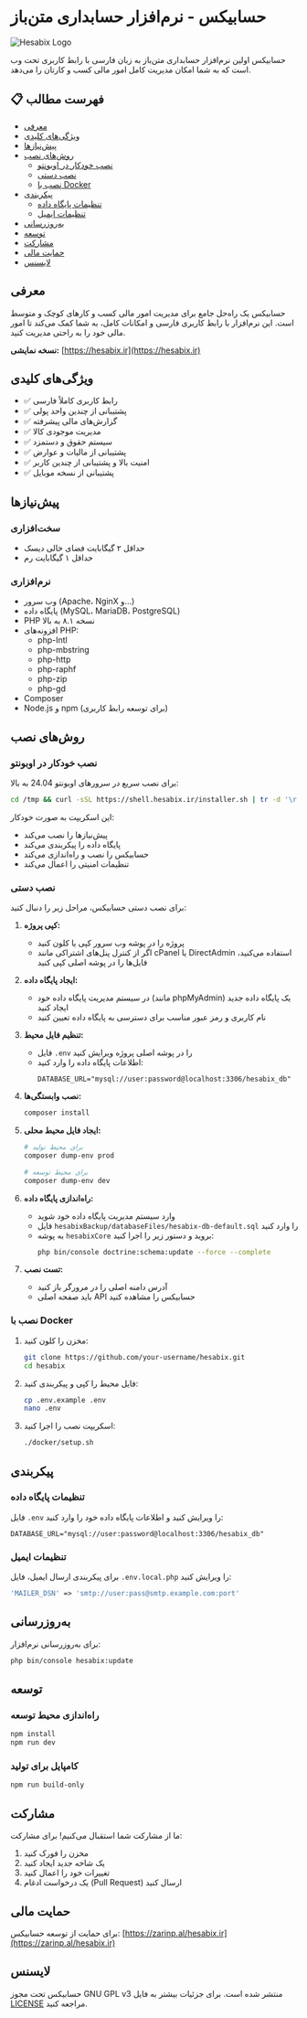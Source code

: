# حسابیکس - نرم‌افزار حسابداری متن‌باز

![Hesabix Logo](https://hesabix.ir/logo.png)

حسابیکس اولین نرم‌افزار حسابداری متن‌باز به زبان فارسی با رابط کاربری تحت وب است که به شما امکان مدیریت کامل امور مالی کسب و کارتان را می‌دهد.

## 📋 فهرست مطالب

- [معرفی](#معرفی)
- [ویژگی‌های کلیدی](#ویژگی‌های-کلیدی)
- [پیش‌نیازها](#پیش‌نیازها)
- [روش‌های نصب](#روش‌های-نصب)
  - [نصب خودکار در اوبونتو](#نصب-خودکار-در-اوبونتو)
  - [نصب دستی](#نصب-دستی)
  - [نصب با Docker](#نصب-با-docker)
- [پیکربندی](#پیکربندی)
  - [تنظیمات پایگاه داده](#تنظیمات-پایگاه-داده)
  - [تنظیمات ایمیل](#تنظیمات-ایمیل)
- [به‌روزرسانی](#به‌روزرسانی)
- [توسعه](#توسعه)
- [مشارکت](#مشارکت)
- [حمایت مالی](#حمایت-مالی)
- [لایسنس](#لایسنس)

## معرفی

حسابیکس یک راه‌حل جامع برای مدیریت امور مالی کسب و کارهای کوچک و متوسط است. این نرم‌افزار با رابط کاربری فارسی و امکانات کامل، به شما کمک می‌کند تا امور مالی خود را به راحتی مدیریت کنید.

**نسخه نمایشی:** [https://hesabix.ir](https://hesabix.ir)

## ویژگی‌های کلیدی

- ✅ رابط کاربری کاملاً فارسی
- ✅ پشتیبانی از چندین واحد پولی
- ✅ گزارش‌های مالی پیشرفته
- ✅ مدیریت موجودی کالا
- ✅ سیستم حقوق و دستمزد
- ✅ پشتیبانی از مالیات و عوارض
- ✅ امنیت بالا و پشتیبانی از چندین کاربر
- ✅ پشتیبانی از نسخه موبایل

## پیش‌نیازها

### سخت‌افزاری
- حداقل ۲ گیگابایت فضای خالی دیسک
- حداقل ۱ گیگابایت رم

### نرم‌افزاری
- وب سرور (Apache، NginX و...)
- پایگاه داده (MySQL، MariaDB، PostgreSQL)
- PHP نسخه ۸.۱ به بالا
- افزونه‌های PHP:
  - php-Intl
  - php-mbstring
  - php-http
  - php-raphf
  - php-zip
  - php-gd
- Composer
- Node.js و npm (برای توسعه رابط کاربری)

## روش‌های نصب

### نصب خودکار در اوبونتو

برای نصب سریع در سرورهای اوبونتو 24.04 به بالا:

```bash
cd /tmp && curl -sSL https://shell.hesabix.ir/installer.sh | tr -d '\r' > installer.sh && chmod +x installer.sh && sudo bash installer.sh
```

این اسکریپت به صورت خودکار:
- پیش‌نیازها را نصب می‌کند
- پایگاه داده را پیکربندی می‌کند
- حسابیکس را نصب و راه‌اندازی می‌کند
- تنظیمات امنیتی را اعمال می‌کند

### نصب دستی

برای نصب دستی حسابیکس، مراحل زیر را دنبال کنید:

1. **کپی پروژه:**
   - پروژه را در پوشه وب سرور کپی یا کلون کنید
   - اگر از کنترل پنل‌های اشتراکی مانند cPanel یا DirectAdmin استفاده می‌کنید، فایل‌ها را در پوشه اصلی کپی کنید

2. **ایجاد پایگاه داده:**
   - در سیستم مدیریت پایگاه داده خود (مانند phpMyAdmin) یک پایگاه داده جدید ایجاد کنید
   - نام کاربری و رمز عبور مناسب برای دسترسی به پایگاه داده تعیین کنید

3. **تنظیم فایل محیط:**
   - فایل `.env` را در پوشه اصلی پروژه ویرایش کنید
   - اطلاعات پایگاه داده را وارد کنید:
     ```env
     DATABASE_URL="mysql://user:password@localhost:3306/hesabix_db"
     ```

4. **نصب وابستگی‌ها:**
   ```bash
   composer install
   ```

5. **ایجاد فایل محیط محلی:**
   ```bash
   # برای محیط تولید
   composer dump-env prod
   
   # برای محیط توسعه
   composer dump-env dev
   ```

6. **راه‌اندازی پایگاه داده:**
   - وارد سیستم مدیریت پایگاه داده خود شوید
   - فایل `hesabixBackup/databaseFiles/hesabix-db-default.sql` را وارد کنید
   - به پوشه `hesabixCore` بروید و دستور زیر را اجرا کنید:
     ```bash
     php bin/console doctrine:schema:update --force --complete
     ```

7. **تست نصب:**
   - آدرس دامنه اصلی را در مرورگر باز کنید
   - باید صفحه اصلی API حسابیکس را مشاهده کنید

### نصب با Docker

1. مخزن را کلون کنید:
   ```bash
   git clone https://github.com/your-username/hesabix.git
   cd hesabix
   ```

2. فایل محیط را کپی و پیکربندی کنید:
   ```bash
   cp .env.example .env
   nano .env
   ```

3. اسکریپت نصب را اجرا کنید:
   ```bash
   ./docker/setup.sh
   ```

## پیکربندی

### تنظیمات پایگاه داده

فایل `.env` را ویرایش کنید و اطلاعات پایگاه داده خود را وارد کنید:

```env
DATABASE_URL="mysql://user:password@localhost:3306/hesabix_db"
```

### تنظیمات ایمیل

برای پیکربندی ارسال ایمیل، فایل `.env.local.php` را ویرایش کنید:

```php
'MAILER_DSN' => 'smtp://user:pass@smtp.example.com:port'
```

## به‌روزرسانی

برای به‌روزرسانی نرم‌افزار:

```bash
php bin/console hesabix:update
```

## توسعه

### راه‌اندازی محیط توسعه

```bash
npm install
npm run dev
```

### کامپایل برای تولید

```bash
npm run build-only
```

## مشارکت

ما از مشارکت شما استقبال می‌کنیم! برای مشارکت:

1. مخزن را فورک کنید
2. یک شاخه جدید ایجاد کنید
3. تغییرات خود را اعمال کنید
4. یک درخواست ادغام (Pull Request) ارسال کنید

## حمایت مالی

برای حمایت از توسعه حسابیکس:
[https://zarinp.al/hesabix.ir](https://zarinp.al/hesabix.ir)

## لایسنس

حسابیکس تحت مجوز GNU GPL v3 منتشر شده است. برای جزئیات بیشتر به فایل [LICENSE](LICENSE) مراجعه کنید.
